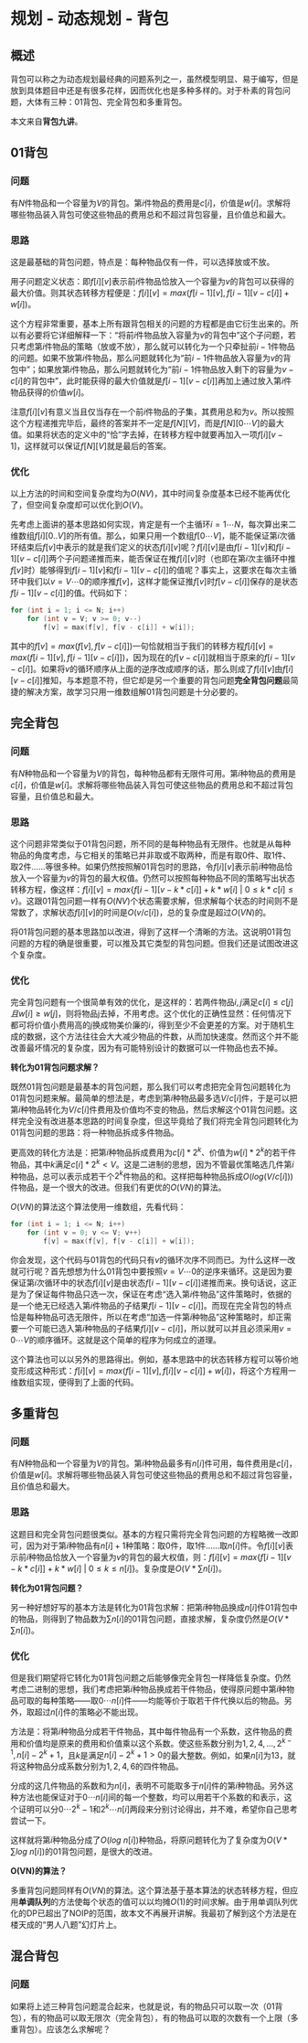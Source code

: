# 规划 - 动态规划 - 背包

## 概述

背包可以称之为动态规划最经典的问题系列之一，虽然模型明显、易于编写，但是放到具体题目中还是有很多花样，因而优化也是多种多样的。对于朴素的背包问题，大体有三种：01背包、完全背包和多重背包。

本文来自**背包九讲**。

## 01背包

### 问题

有$N$件物品和一个容量为$V$的背包。第$i$件物品的费用是$c[i]$，价值是$w[i]$。求解将哪些物品装入背包可使这些物品的费用总和不超过背包容量，且价值总和最大。

### 思路

这是最基础的背包问题，特点是：每种物品仅有一件，可以选择放或不放。

用子问题定义状态：即$f[i][v]$表示前$i$件物品恰放入一个容量为$v$的背包可以获得的最大价值。则其状态转移方程便是：$f[i][v]=max(f[i-1][v],f[i-1][v-c[i]]+w[i])$。

这个方程非常重要，基本上所有跟背包相关的问题的方程都是由它衍生出来的。所以有必要将它详细解释一下：“将前$i$件物品放入容量为$v$的背包中”这个子问题，若只考虑第$i$件物品的策略（放或不放），那么就可以转化为一个只牵扯前$i-1$件物品的问题。如果不放第$i$件物品，那么问题就转化为“前$i-1$件物品放入容量为$v$的背包中”；如果放第$i$件物品，那么问题就转化为“前$i-1$件物品放入剩下的容量为$v-c[i]$的背包中”，此时能获得的最大价值就是$f[i-1][v-c[i]]$再加上通过放入第$i$件物品获得的价值$w[i]$。

注意$f[i][v]$有意义当且仅当存在一个前$i$件物品的子集，其费用总和为$v$。所以按照这个方程递推完毕后，最终的答案并不一定是$f[N][V]$，而是$f[N][0\cdots V]$的最大值。如果将状态的定义中的“恰”字去掉，在转移方程中就要再加入一项$f[i][v-1]$，这样就可以保证$f[N][V]$就是最后的答案。

### 优化

以上方法的时间和空间复杂度均为$O(NV)$，其中时间复杂度基本已经不能再优化了，但空间复杂度却可以优化到$O(V)$。

先考虑上面讲的基本思路如何实现，肯定是有一个主循环$i=1\cdots N$，每次算出来二维数组$f[i][0..V]$的所有值。那么，如果只用一个数组$f[0\cdots V]$，能不能保证第$i$次循环结束后$f[v]$中表示的就是我们定义的状态$f[i][v]$呢？$f[i][v]$是由$f[i-1][v]$和$f[i-1][v-c[i]]$两个子问题递推而来，能否保证在推$f[i][v]$时（也即在第$i$次主循环中推$f[v]$时）能够得到$f[i-1][v]$和$f[i-1][v-c[i]]$的值呢？事实上，这要求在每次主循环中我们以$v=V\cdots 0$的顺序推$f[v]$，这样才能保证推$f[v]$时$f[v-c[i]]$保存的是状态$f[i-1][v-c[i]]$的值。代码如下：

```cpp
for (int i = 1; i <= N; i++) 
	for (int v = V; v >= 0; v--) 
		f[v] = max(f[v], f[v - c[i]] + w[i]);
```

其中的$f[v]=max(f[v],f[v-c[i]])$一句恰就相当于我们的转移方程$f[i][v]=max(f[i-1][v],f[i-1][v-c[i]])$，因为现在的$f[v-c[i]]$就相当于原来的$f[i-1][v-c[i]]$。如果将$v$的循环顺序从上面的逆序改成顺序的话，那么则成了$f[i][v]$由$f[i][v-c[i]]$推知，与本题意不符，但它却是另一个重要的背包问题**完全背包问题**最简捷的解决方案，故学习只用一维数组解01背包问题是十分必要的。

## 完全背包

### 问题

有$N$种物品和一个容量为$V$的背包，每种物品都有无限件可用。第$i$种物品的费用是$c[i]$，价值是$w[i]$。求解将哪些物品装入背包可使这些物品的费用总和不超过背包容量，且价值总和最大。

### 思路

这个问题非常类似于01背包问题，所不同的是每种物品有无限件。也就是从每种物品的角度考虑，与它相关的策略已并非取或不取两种，而是有取0件、取1件、取2件……等很多种。如果仍然按照解01背包时的思路，令$f[i][v]$表示前$i$种物品恰放入一个容量为$v$的背包的最大权值。仍然可以按照每种物品不同的策略写出状态转移方程，像这样：$f[i][v]=max\{f[i-1][v-k*c[i]]+k*w[i]\ |\ 0\leqslant k*c[i]\leqslant v\}$。这跟01背包问题一样有$O(NV)$个状态需要求解，但求解每个状态的时间则不是常数了，求解状态$f[i][v]$的时间是$O(v/c[i])$，总的复杂度是超过$O(VN)$的。

将01背包问题的基本思路加以改进，得到了这样一个清晰的方法。这说明01背包问题的方程的确是很重要，可以推及其它类型的背包问题。但我们还是试图改进这个复杂度。

### 优化

完全背包问题有一个很简单有效的优化，是这样的：若两件物品$i,j$满足$c[i]\leqslant c[j]且w[i]\geqslant w[j]$，则将物品j去掉，不用考虑。这个优化的正确性显然：任何情况下都可将价值小费用高的$j$换成物美价廉的$i$，得到至少不会更差的方案。对于随机生成的数据，这个方法往往会大大减少物品的件数，从而加快速度。然而这个并不能改善最坏情况的复杂度，因为有可能特别设计的数据可以一件物品也去不掉。

**转化为01背包问题求解？**

既然01背包问题是最基本的背包问题，那么我们可以考虑把完全背包问题转化为01背包问题来解。最简单的想法是，考虑到第$i$种物品最多选$V/c[i]$件，于是可以把第$i$种物品转化为$V/c[i]$件费用及价值均不变的物品，然后求解这个01背包问题。这样完全没有改进基本思路的时间复杂度，但这毕竟给了我们将完全背包问题转化为01背包问题的思路：将一种物品拆成多件物品。

更高效的转化方法是：把第$i$种物品拆成费用为$c[i]*2^k$、价值为$w[i]*2^k$的若干件物品，其中$k$满足$c[i]*2^k<V$。这是二进制的思想，因为不管最优策略选几件第$i$种物品，总可以表示成若干个$2^k$件物品的和。这样把每种物品拆成$O(log(V/c[i]))$件物品，是一个很大的改进。但我们有更优的$O(VN)$的算法。

$O(VN)$的算法这个算法使用一维数组，先看代码：

```cpp
for (int i = 1; i <= N; i++)
  	for (int v = 0; v <= V; v++)
		f[v] = max(f[v], f[v - c[i]] + w[i]);
```

你会发现，这个代码与01背包的代码只有$v$的循环次序不同而已。为什么这样一改就可行呢？首先想想为什么01背包中要按照$v=V\cdots 0$的逆序来循环。这是因为要保证第$i$次循环中的状态$f[i][v]$是由状态$f[i-1][v-c[i]]$递推而来。换句话说，这正是为了保证每件物品只选一次，保证在考虑“选入第$i$件物品”这件策略时，依据的是一个绝无已经选入第$i$件物品的子结果$f[i-1][v-c[i]]$。而现在完全背包的特点恰是每种物品可选无限件，所以在考虑“加选一件第$i$种物品”这种策略时，却正需要一个可能已选入第$i$种物品的子结果$f[i][v-c[i]]$，所以就可以并且必须采用$v=0\cdots V$的顺序循环。这就是这个简单的程序为何成立的道理。

这个算法也可以以另外的思路得出。例如，基本思路中的状态转移方程可以等价地变形成这种形式：$f[i][v]=max(f[i-1][v],f[i][v-c[i]]+w[i])$，将这个方程用一维数组实现，便得到了上面的代码。

## 多重背包

### 问题

有$N$种物品和一个容量为$V$的背包。第$i$种物品最多有$n[i]$件可用，每件费用是$c[i]$，价值是$w[i]$。求解将哪些物品装入背包可使这些物品的费用总和不超过背包容量，且价值总和最大。

### 思路

这题目和完全背包问题很类似。基本的方程只需将完全背包问题的方程略微一改即可，因为对于第$i$种物品有$n[i]+1$种策略：取$0$件，取$1$件……取$n[i]$件。令$f[i][v]$表示前$i$种物品恰放入一个容量为$v$的背包的最大权值，则：$f[i][v]=max\{f[i-1][v-k*c[i]]+ k*w[i]\ |\ 0\leqslant k\leqslant n[i]\}$。复杂度是$O(V*∑n[i])$。


**转化为01背包问题？**

另一种好想好写的基本方法是转化为01背包求解：把第$i$种物品换成$n[i]$件01背包中的物品，则得到了物品数为$∑n[i]$的01背包问题，直接求解，复杂度仍然是$O(V*∑n[i])$。

### 优化

但是我们期望将它转化为01背包问题之后能够像完全背包一样降低复杂度。仍然考虑二进制的思想，我们考虑把第$i$种物品换成若干件物品，使得原问题中第$i$种物品可取的每种策略——取$0\cdots n[i]$件——均能等价于取若干件代换以后的物品。另外，取超过$n[i]$件的策略必不能出现。

方法是：将第$i$种物品分成若干件物品，其中每件物品有一个系数，这件物品的费用和价值均是原来的费用和价值乘以这个系数。使这些系数分别为$1,2,4,...,2^{k-1},n[i]-2^k+1$，且$k$是满足$n[i]-2^k+1>0$的最大整数。例如，如果$n[i]$为$13$，就将这种物品分成系数分别为$1,2,4,6$的四件物品。

分成的这几件物品的系数和为$n[i]$，表明不可能取多于$n[i]$件的第$i$种物品。另外这种方法也能保证对于$0\cdots n[i]$间的每一个整数，均可以用若干个系数的和表示，这个证明可以分$0\cdots 2^k-1$和$2^k\cdots n[i]$两段来分别讨论得出，并不难，希望你自己思考尝试一下。

这样就将第$i$种物品分成了$O(log\ n[i])$种物品，将原问题转化为了复杂度为$O(V*∑log\ n[i])$的01背包问题，是很大的改进。

**O(VN)的算法？**

多重背包问题同样有$O(VN)$的算法。这个算法基于基本算法的状态转移方程，但应用**单调队列**的方法使每个状态的值可以以均摊$O(1)$的时间求解。由于用单调队列优化的DP已超出了NOIP的范围，故本文不再展开讲解。我最初了解到这个方法是在楼天成的“男人八题”幻灯片上。

## 混合背包

### 问题

如果将上述三种背包问题混合起来，也就是说，有的物品只可以取一次（01背包），有的物品可以取无限次（完全背包），有的物品可以取的次数有一个上限（多重背包）。应该怎么求解呢？
